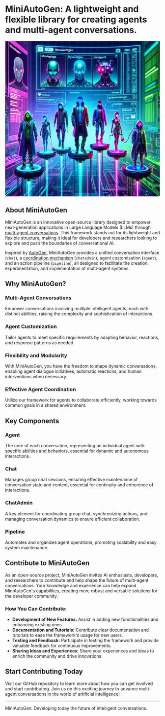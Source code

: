 # MiniAutoGen: A **lightweight and flexible** library for creating agents and multi-agent conversations.
![MiniAutoGen Logo](miniautogen.png)

## About MiniAutoGen

MiniAutoGen is an innovative open-source library designed to empower next-generation applications in Large Language Models (LLMs) through [multi-agent conversations](docs/eng/multi_agent_chats.md). This framework stands out for its lightweight and flexible structure, making it ideal for developers and researchers looking to explore and push the boundaries of conversational AI.

Inspired by [AutoGen](https://github.com/microsoft/autogen), MiniAutoGen provides a unified conversation interface (`chat`), a [coordination mechanism](docs/eng/coordination.md) (`chatadmin`), agent customization (`agent`), and an action pipeline (`pipeline`), all designed to facilitate the creation, experimentation, and implementation of multi-agent systems.

## Why MiniAutoGen?

### Multi-Agent Conversations
Empower conversations involving multiple intelligent agents, each with distinct abilities, raising the complexity and sophistication of interactions.

### Agent Customization
Tailor agents to meet specific requirements by adapting behavior, reactions, and response patterns as needed.

### Flexibility and Modularity
With MiniAutoGen, you have the freedom to shape dynamic conversations, enabling agent dialogue initiatives, automatic reactions, and human interventions when necessary.

### Effective Agent Coordination
Utilize our framework for agents to collaborate efficiently, working towards common goals in a shared environment.

## Key Components

### Agent
The core of each conversation, representing an individual agent with specific abilities and behaviors, essential for dynamic and autonomous interactions.

### Chat
Manages group chat sessions, ensuring effective maintenance of conversation state and context, essential for continuity and coherence of interactions.

### ChatAdmin
A key element for coordinating group chat, synchronizing actions, and managing conversation dynamics to ensure efficient collaboration.

### Pipeline
Automates and organizes agent operations, promoting scalability and easy system maintenance.

## Contribute to MiniAutoGen

As an open-source project, MiniAutoGen invites AI enthusiasts, developers, and researchers to contribute and help shape the future of multi-agent conversations. Your knowledge and experience can help expand MiniAutoGen's capabilities, creating more robust and versatile solutions for the developer community.

### How You Can Contribute:
- **Development of New Features:** Assist in adding new functionalities and enhancing existing ones.
- **Documentation and Tutorials:** Contribute clear documentation and tutorials to ease the framework's usage for new users.
- **Testing and Feedback:** Participate in testing the framework and provide valuable feedback for continuous improvements.
- **Sharing Ideas and Experiences:** Share your experiences and ideas to enrich the community and drive innovations.

## Start Contributing Today

Visit our GitHub repository to learn more about how you can get involved and start contributing. Join us on this exciting journey to advance multi-agent conversations in the world of artificial intelligence!

---

MiniAutoGen: Developing today the future of intelligent conversations.